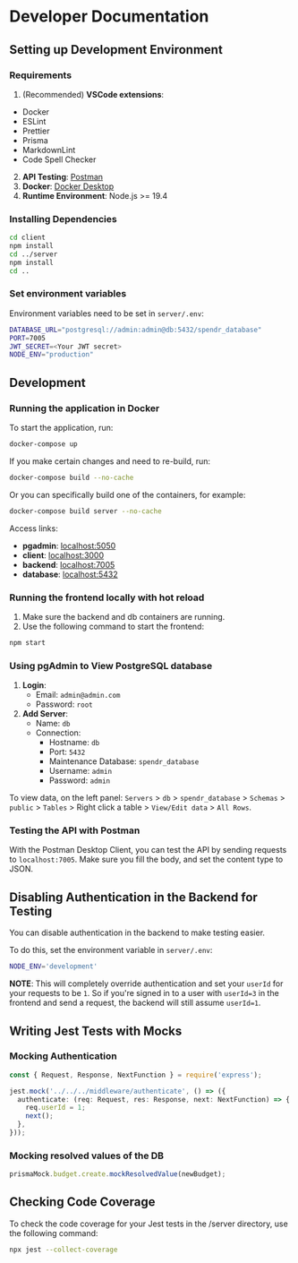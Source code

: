 # Developer Documentation

## Setting up Development Environment

### Requirements

1. (Recommended) **VSCode extensions**:

- Docker
- ESLint
- Prettier
- Prisma
- MarkdownLint
- Code Spell Checker

2. **API Testing**: [Postman](https://www.postman.com/)
3. **Docker**: [Docker Desktop](https://www.docker.com/products/docker-desktop/)
4. **Runtime Environment**: Node.js >= 19.4

### Installing Dependencies

```bash
cd client
npm install
cd ../server
npm install
cd ..
```

### Set environment variables

Environment variables need to be set in `server/.env`:
```bash
DATABASE_URL="postgresql://admin:admin@db:5432/spendr_database"
PORT=7005
JWT_SECRET=<Your JWT secret>
NODE_ENV="production"
```

## Development

### Running the application in Docker

To start the application, run:
```bash
docker-compose up
```

If you make certain changes and need to re-build, run:
```bash
docker-compose build --no-cache
```

Or you can specifically build one of the containers, for example:
```bash
docker-compose build server --no-cache
```

Access links:
- **pgadmin**: [localhost:5050](http://localhost:5050)
- **client**: [localhost:3000](http://localhost:3000)
- **backend**: [localhost:7005](http://localhost:7005)
- **database**: [localhost:5432](http://localhost:5432)

### Running the frontend locally with hot reload

1. Make sure the backend and db containers are running.
2. Use the following command to start the frontend:
```bash
npm start
```

### Using pgAdmin to View PostgreSQL database

1. **Login**:
   - Email: `admin@admin.com`
   - Password: `root`
2. **Add Server**:
   - Name: `db`
   - Connection:
     - Hostname: `db`
     - Port: `5432`
     - Maintenance Database: `spendr_database`
     - Username: `admin`
     - Password: `admin`

To view data, on the left panel: `Servers` > `db` > `spendr_database` > `Schemas` > `public` > `Tables` > Right click a table > `View/Edit data` > `All Rows`.

### Testing the API with Postman

With the Postman Desktop Client, you can test the API by sending requests to `localhost:7005`. Make sure you fill the body, and set the content type to JSON.

## Disabling Authentication in the Backend for Testing

You can disable authentication in the backend to make testing easier.

To do this, set the environment variable in `server/.env`:
```bash
NODE_ENV='development'
```

**NOTE**: This will completely override authentication and set your `userId` for your requests to be `1`. So if you're signed in to a user with `userId=3` in the frontend and send a request, the backend will still assume `userId=1`.

## Writing Jest Tests with Mocks

### Mocking Authentication

```typescript
const { Request, Response, NextFunction } = require('express');

jest.mock('../../../middleware/authenticate', () => ({
  authenticate: (req: Request, res: Response, next: NextFunction) => {
    req.userId = 1;
    next();
  },
}));
```

### Mocking resolved values of the DB

```typescript
prismaMock.budget.create.mockResolvedValue(newBudget);
```

## Checking Code Coverage

To check the code coverage for your Jest tests in the /server directory, use the following command:

```bash
npx jest --collect-coverage
```